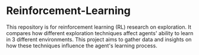 # Reinforcement-Learning
This repository is for reinforcement learning (RL) research on exploration. It compares how different exploration techniques affect agents' ability to learn in 3 different environments. This project aims to gather data and insights on how these techniques influence the agent's learning process.
